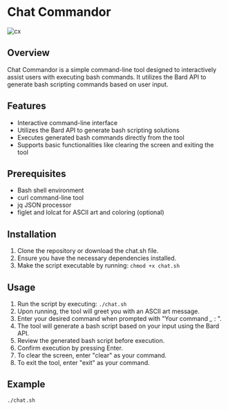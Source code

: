 # Chat Commandor
![cx](https://github.com/Ag3nt47/The-commandor/assets/65457219/c1365636-5296-41d4-8d66-3df12dbc46e4)

## Overview
Chat Commandor is a simple command-line tool designed to interactively assist users with executing bash commands. It utilizes the Bard API to generate bash scripting commands based on user input.

## Features
- Interactive command-line interface
- Utilizes the Bard API to generate bash scripting solutions
- Executes generated bash commands directly from the tool
- Supports basic functionalities like clearing the screen and exiting the tool

## Prerequisites
- Bash shell environment
- curl command-line tool
- jq JSON processor
- figlet and lolcat for ASCII art and coloring (optional)

## Installation
1. Clone the repository or download the chat.sh file.
2. Ensure you have the necessary dependencies installed.
3. Make the script executable by running: `chmod +x chat.sh`

## Usage
1. Run the script by executing: `./chat.sh`
2. Upon running, the tool will greet you with an ASCII art message.
3. Enter your desired command when prompted with "Your command *_* : ".
4. The tool will generate a bash script based on your input using the Bard API.
5. Review the generated bash script before execution.
6. Confirm execution by pressing Enter.
7. To clear the screen, enter "clear" as your command.
8. To exit the tool, enter "exit" as your command.

## Example
```bash
./chat.sh
